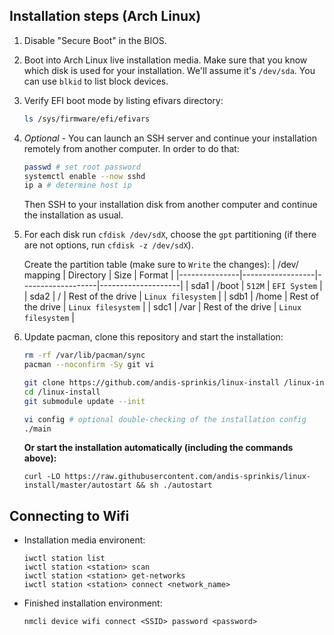 ## Installation steps (Arch Linux)

1. Disable "Secure Boot" in the BIOS. 
1. Boot into Arch Linux live installation media. Make sure that you know which disk is used for your installation. We'll assume it's `/dev/sda`. You can use `blkid` to list block devices.
1. Verify EFI boot mode by listing efivars directory:

   ```bash
   ls /sys/firmware/efi/efivars
   ```
1. *Optional* - You can launch an SSH server and continue your installation remotely from another
computer. In order to do that:

   ```bash
   passwd # set root password
   systemctl enable --now sshd
   ip a # determine host ip
   ```
   Then SSH to your installation disk from another computer and continue the installation as usual.
1. For each disk run `cfdisk /dev/sdX`, choose the `gpt` partitioning (if there are not options, run `cfdisk -z /dev/sdX`).

   Create the partition table (make sure to `Write` the changes):
   | /dev/ mapping | Directory        | Size              | Format             |
   |---------------|------------------|-------------------|--------------------|
   | sda1          | /boot            | `512M`            | `EFI System`       |
   | sda2          | /                | Rest of the drive | `Linux filesystem` |
   | sdb1          | /home            | Rest of the drive | `Linux filesystem` |
   | sdc1          | /var             | Rest of the drive | `Linux filesystem` |
1. Update pacman, clone this repository and start the installation:
   ```bash
   rm -rf /var/lib/pacman/sync
   pacman --noconfirm -Sy git vi

   git clone https://github.com/andis-sprinkis/linux-install /linux-install
   cd /linux-install
   git submodule update --init

   vi config # optional double-checking of the installation config
   ./main
   ```
   **Or start the installation automatically (including the commands above):**
   ```
   curl -LO https://raw.githubusercontent.com/andis-sprinkis/linux-install/master/autostart && sh ./autostart
   ```
## Connecting to Wifi
- Installation media environent:

   ```
   iwctl station list
   iwctl station <station> scan
   iwctl station <station> get-networks
   iwctl station <station> connect <network_name>
   ```
- Finished installation environment:

  ```
  nmcli device wifi connect <SSID> password <password>
  ```
